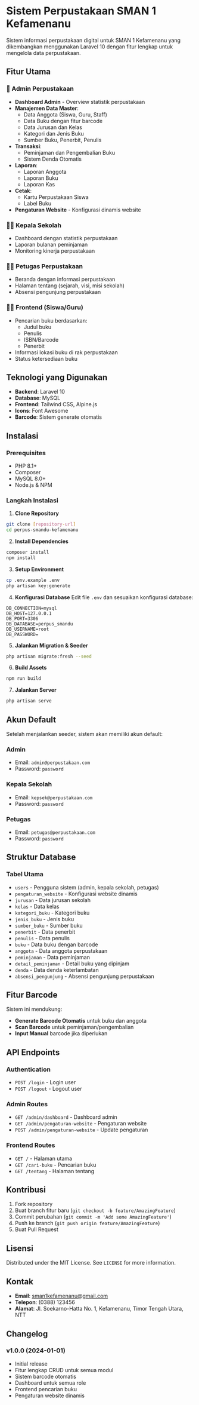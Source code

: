 # Sistem Perpustakaan SMAN 1 Kefamenanu

Sistem informasi perpustakaan digital untuk SMAN 1 Kefamenanu yang dikembangkan menggunakan Laravel 10 dengan fitur lengkap untuk mengelola data perpustakaan.

## Fitur Utama

### 🎯 Admin Perpustakaan
- **Dashboard Admin** - Overview statistik perpustakaan
- **Manajemen Data Master**:
  - Data Anggota (Siswa, Guru, Staff)
  - Data Buku dengan fitur barcode
  - Data Jurusan dan Kelas
  - Kategori dan Jenis Buku
  - Sumber Buku, Penerbit, Penulis
- **Transaksi**:
  - Peminjaman dan Pengembalian Buku
  - Sistem Denda Otomatis
- **Laporan**:
  - Laporan Anggota
  - Laporan Buku
  - Laporan Kas
- **Cetak**:
  - Kartu Perpustakaan Siswa
  - Label Buku
- **Pengaturan Website** - Konfigurasi dinamis website

### 👨‍🏫 Kepala Sekolah
- Dashboard dengan statistik perpustakaan
- Laporan bulanan peminjaman
- Monitoring kinerja perpustakaan

### 👨‍💼 Petugas Perpustakaan
- Beranda dengan informasi perpustakaan
- Halaman tentang (sejarah, visi, misi sekolah)
- Absensi pengunjung perpustakaan

### 👨‍🎓 Frontend (Siswa/Guru)
- Pencarian buku berdasarkan:
  - Judul buku
  - Penulis
  - ISBN/Barcode
  - Penerbit
- Informasi lokasi buku di rak perpustakaan
- Status ketersediaan buku

## Teknologi yang Digunakan

- **Backend**: Laravel 10
- **Database**: MySQL
- **Frontend**: Tailwind CSS, Alpine.js
- **Icons**: Font Awesome
- **Barcode**: Sistem generate otomatis

## Instalasi

### Prerequisites
- PHP 8.1+
- Composer
- MySQL 8.0+
- Node.js & NPM

### Langkah Instalasi

1. **Clone Repository**
```bash
git clone [repository-url]
cd perpus-smandu-kefamenanu
```

2. **Install Dependencies**
```bash
composer install
npm install
```

3. **Setup Environment**
```bash
cp .env.example .env
php artisan key:generate
```

4. **Konfigurasi Database**
Edit file `.env` dan sesuaikan konfigurasi database:
```env
DB_CONNECTION=mysql
DB_HOST=127.0.0.1
DB_PORT=3306
DB_DATABASE=perpus_smandu
DB_USERNAME=root
DB_PASSWORD=
```

5. **Jalankan Migration & Seeder**
```bash
php artisan migrate:fresh --seed
```

6. **Build Assets**
```bash
npm run build
```

7. **Jalankan Server**
```bash
php artisan serve
```

## Akun Default

Setelah menjalankan seeder, sistem akan memiliki akun default:

### Admin
- Email: `admin@perpustakaan.com`
- Password: `password`

### Kepala Sekolah
- Email: `kepsek@perpustakaan.com`
- Password: `password`

### Petugas
- Email: `petugas@perpustakaan.com`
- Password: `password`

## Struktur Database

### Tabel Utama
- `users` - Pengguna sistem (admin, kepala sekolah, petugas)
- `pengaturan_website` - Konfigurasi website dinamis
- `jurusan` - Data jurusan sekolah
- `kelas` - Data kelas
- `kategori_buku` - Kategori buku
- `jenis_buku` - Jenis buku
- `sumber_buku` - Sumber buku
- `penerbit` - Data penerbit
- `penulis` - Data penulis
- `buku` - Data buku dengan barcode
- `anggota` - Data anggota perpustakaan
- `peminjaman` - Data peminjaman
- `detail_peminjaman` - Detail buku yang dipinjam
- `denda` - Data denda keterlambatan
- `absensi_pengunjung` - Absensi pengunjung perpustakaan

## Fitur Barcode

Sistem ini mendukung:
- **Generate Barcode Otomatis** untuk buku dan anggota
- **Scan Barcode** untuk peminjaman/pengembalian
- **Input Manual** barcode jika diperlukan

## API Endpoints

### Authentication
- `POST /login` - Login user
- `POST /logout` - Logout user

### Admin Routes
- `GET /admin/dashboard` - Dashboard admin
- `GET /admin/pengaturan-website` - Pengaturan website
- `POST /admin/pengaturan-website` - Update pengaturan

### Frontend Routes
- `GET /` - Halaman utama
- `GET /cari-buku` - Pencarian buku
- `GET /tentang` - Halaman tentang

## Kontribusi

1. Fork repository
2. Buat branch fitur baru (`git checkout -b feature/AmazingFeature`)
3. Commit perubahan (`git commit -m 'Add some AmazingFeature'`)
4. Push ke branch (`git push origin feature/AmazingFeature`)
5. Buat Pull Request

## Lisensi

Distributed under the MIT License. See `LICENSE` for more information.

## Kontak

- **Email**: sman1kefamenanu@gmail.com
- **Telepon**: (0388) 123456
- **Alamat**: Jl. Soekarno-Hatta No. 1, Kefamenanu, Timor Tengah Utara, NTT

## Changelog

### v1.0.0 (2024-01-01)
- Initial release
- Fitur lengkap CRUD untuk semua modul
- Sistem barcode otomatis
- Dashboard untuk semua role
- Frontend pencarian buku
- Pengaturan website dinamis
